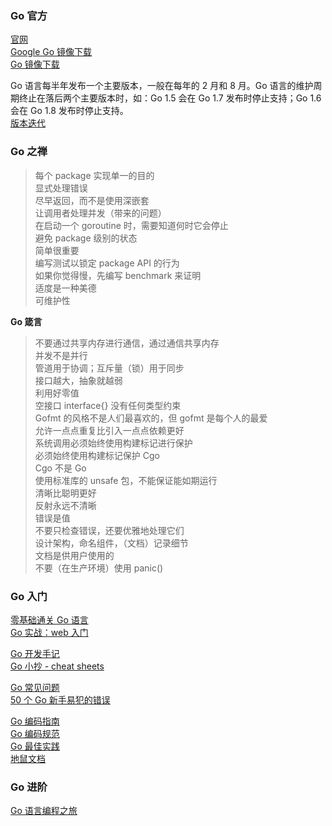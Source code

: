 
### Go 官方
[官网](https://go.dev/)  
[Google Go 镜像下载](https://golang.google.cn/dl/)  
[Go 镜像下载](https://gomirrors.org/)  

Go 语言每半年发布一个主要版本，一般在每年的 2 月和 8 月。Go 语言的维护周期终止在落后两个主要版本时，如：Go 1.5 会在 Go 1.7 发布时停止支持；Go 1.6 会在 Go 1.8 发布时停止支持。  
[版本迭代](https://golang.org/doc/devel/release.html)  

### Go 之禅
> 每个 package 实现单一的目的  
> 显式处理错误  
> 尽早返回，而不是使用深嵌套  
> 让调用者处理并发（带来的问题）  
> 在启动一个 goroutine 时，需要知道何时它会停止  
> 避免 package 级别的状态  
> 简单很重要  
> 编写测试以锁定 package API 的行为  
> 如果你觉得慢，先编写 benchmark 来证明  
> 适度是一种美德  
> 可维护性  

**Go 箴言**  
> 不要通过共享内存进行通信，通过通信共享内存  
> 并发不是并行  
> 管道用于协调；互斥量（锁）用于同步  
> 接口越大，抽象就越弱  
> 利用好零值  
> 空接口 interface{} 没有任何类型约束  
> Gofmt 的风格不是人们最喜欢的，但 gofmt 是每个人的最爱  
> 允许一点点重复比引入一点点依赖更好  
> 系统调用必须始终使用构建标记进行保护  
> 必须始终使用构建标记保护 Cgo  
> Cgo 不是 Go  
> 使用标准库的 unsafe 包，不能保证能如期运行  
> 清晰比聪明更好  
> 反射永远不清晰  
> 错误是值  
> 不要只检查错误，还要优雅地处理它们  
> 设计架构，命名组件，（文档）记录细节  
> 文档是供用户使用的  
> 不要（在生产环境）使用 panic()  

### Go 入门
[零基础通关 Go 语言](https://juejin.cn/book/7039174186522116131)  
[Go 实战：web 入门](https://learnku.com/courses/go-basic/1.17)  

[Go 开发手记](https://github.com/kevinyan815/gocookbook)  
[Go 小抄 - cheat sheets](https://yourbasic.org/golang/#cheat-sheets)  

[Go 常见问题](https://learnku.com/go/wikis/38175)  
[50 个 Go 新手易犯的错误](https://learnku.com/go/wikis/49781)  

[Go 编码指南](https://learnku.com/go/wikis/38174)  
[Go 编码规范](https://learnku.com/go/wikis/38426)  
[Go 最佳实践](https://learnku.com/go/wikis/38430)  
[地鼠文档](https://www.topgoer.cn/)  

### Go 进阶
[Go 语言编程之旅](https://golang2.eddycjy.com/)  

